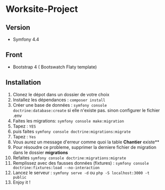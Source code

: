 ﻿# Worksite-Project
 ## Version
  - Symfony 4.4
 ## Front
  - Bootstrap 4 ( Bootswatch Flaty template)
 ## Installation
 
  1. Clonez le dépot dans un dossier de votre choix 
  2. Installez les dépendances : `composer install`
  3. Créer une base de données : `symfony console doctrine:database:create` si elle n'existe pas. sinon configurer le fichier .env
  4. Faites les migrations: `symfony console make:migration` 
  5. Tapez : `YES`
  6. puis faites `symfony console doctrine:migrations:migrate`
  7. Tapez : `Yes`
  8. Vous aurez un message d'erreur comme quoi la table **Chantier** existe**
  9. Pour résoudre ce probleme, supprimer la derniere fichier de migration dans le dossier **migrations**
  10. Refaites `symfony console doctrine:migrations:migrate`
  11. Remplissez avec des fausses données (fixtures) : `symfony console doctrine:fixtures:load --no-interaction`
  12. Lancez le serveur : `symfony serve -d` ou `php -S localhost:3000 -t public`
  13. Enjoy it !
  
